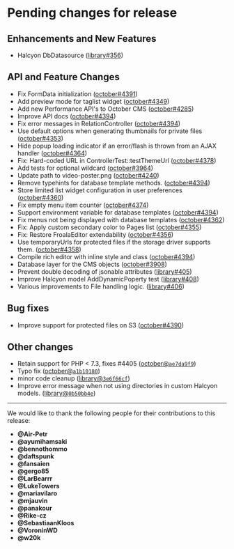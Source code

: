 # Pending changes for release

## Enhancements and New Features
- Halcyon DbDatasource ([library#356](https://github.com/octobercms/library/pull/356))

## API and Feature Changes
- Fix FormData initialization ([october#4391](https://github.com/octobercms/october/pull/4391))
- Add preview mode for taglist widget ([october#4349](https://github.com/octobercms/october/pull/4349))
- Add new Performance API's to October CMS ([october#4285](https://github.com/octobercms/october/pull/4285))
- Improve API docs ([october#4394](https://github.com/octobercms/october/pull/4394))
- Fix error messages in RelationController ([october#4394](https://github.com/octobercms/october/pull/4394))
- Use default options when generating thumbnails for private files ([october#4353](https://github.com/octobercms/october/pull/4353))
- Hide popup loading indicator if an error/flash is thrown from an AJAX handler ([october#4364](https://github.com/octobercms/october/pull/4364))
- Fix: Hard-coded URL in ControllerTest::testThemeUrl ([october#4378](https://github.com/octobercms/october/pull/4378))
- Add tests for optional wildcard ([october#3964](https://github.com/octobercms/october/pull/3964))
- Update path to video-poster.png ([october#4240](https://github.com/octobercms/october/pull/4240))
- Remove typehints for database template methods. ([october#4394](https://github.com/octobercms/october/pull/4394))
- Store limited list widget configuration in user preferences ([october#4360](https://github.com/octobercms/october/pull/4360))
- Fix empty menu item counter ([october#4374](https://github.com/octobercms/october/pull/4374))
- Support environment variable for database templates ([october#4394](https://github.com/octobercms/october/pull/4394))
- Fix menus not being displayed with database templates ([october#4362](https://github.com/octobercms/october/pull/4362))
- Fix: Apply custom secondary color to Pages list ([october#4355](https://github.com/octobercms/october/pull/4355))
- Fix: Restore FroalaEditor extendability ([october#4356](https://github.com/octobercms/october/pull/4356))
- Use temporaryUrls for protected files if the storage driver supports them.  ([october#4358](https://github.com/octobercms/october/pull/4358))
- Compile rich editor with inline style and class ([october#4394](https://github.com/octobercms/october/pull/4394))
- Database layer for the CMS objects ([october#3908](https://github.com/octobercms/october/pull/3908))
- Prevent double decoding of jsonable attributes ([library#405](https://github.com/octobercms/library/pull/405))
- Improve Halcyon model AddDynamicPoperty test ([library#408](https://github.com/octobercms/library/pull/408))
- Various improvements to File handling logic.  ([library#406](https://github.com/octobercms/library/pull/406))

## Bug fixes
- Improve support for protected files on S3 ([october#4390](https://github.com/octobercms/october/pull/4390))

## Other changes
- Retain support for PHP < 7.3, fixes #4405 ([october@`ae7da9f9`](https://github.com/octobercms/october/commit/ae7da9f9578ad67bd9f6358126c796a773da965a))
- Typo fix ([october@`a1b10180`](https://github.com/octobercms/october/commit/a1b101808356b431069b2dd5168bd9eeb51104d9))
- minor code cleanup ([library@`3e6f66cf`](https://github.com/octobercms/library/commit/3e6f66cfafe9d09f45594cda87744531b410386d))
- Improve error message when not using directories in custom Halcyon models. ([library@`0b50bb4e`](https://github.com/octobercms/library/commit/0b50bb4ef6f2294def6f9191808f16a95effacc0))

---

We would like to thank the following people for their contributions to this release:

- **@Air-Petr**
- **@ayumihamsaki**
- **@bennothommo**
- **@daftspunk**
- **@fansaien**
- **@gergo85**
- **@LarBearrr**
- **@LukeTowers**
- **@mariavilaro**
- **@mjauvin**
- **@panakour**
- **@Rike-cz**
- **@SebastiaanKloos**
- **@VoroninWD**
- **@w20k**